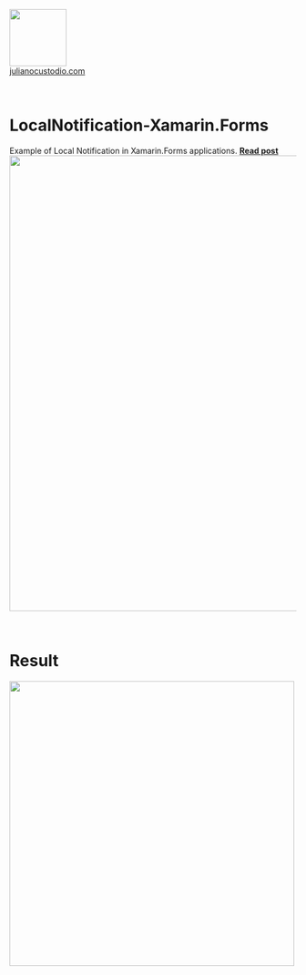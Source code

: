 

  <a href="http://julianocustodio.com" target="_blank"><image width="100px" src="https://julianocustodiosite.files.wordpress.com/2017/02/cropped-logojuliano.png?w=300&h=300&crop=1"/></a>
 <br/><a href="http://julianocustodio.com">julianocustodio.com</a>

 
<br/>


# LocalNotification-Xamarin.Forms
Example of Local Notification in Xamarin.Forms applications.
<a href="https://julianocustodio.com/local-notification/" target="_blank"><b> Read post</b></a></br> 
<a href="https://julianocustodio.com/local-notification/">
<image width="800px" src="https://julianocustodiosite.files.wordpress.com/2018/02/walllocalnotification.png?w=768"/></a>

<br/>


# Result
<p>
  <image height="500px"src="https://julianocustodiosite.files.wordpress.com/2018/02/ezgif-com-gif-maker-2.gif?w=400&h=633"/><br>   
</p>

